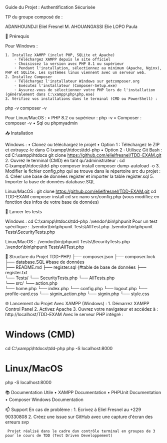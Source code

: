 ﻿
Guide du Projet : Authentification Sécurisée



TP du groupe composé de :

ADANHOUNDJI Eliel Fresnel M.
AHOUANGASSI Elie
LOPO Paula



🚀 Prérequis


Pour Windows :

    1. Installez XAMPP (inclut PHP, SQLite et Apache)
        ◦ Téléchargez XAMPP depuis le site officiel 
        ◦ Choisissez la version avec PHP 8.1 ou supérieur 
        ◦ Pendant l'installation, sélectionnez au minimum (Apache, Nginx), PHP et SQLite. Les systèmes linux viennent avec un serveur web. 
    2. Installez Composer
        ◦ Téléchargez l'installateur Windows sur getcomposer.org 
        ◦ Exécutez l'installateur (Composer-Setup.exe) 
        ◦ Assurez-vous de sélectionner votre PHP lors de l'installation (généralement dans C:\xampp\php\php.exe) 
    3. Vérifiez vos installations dans le terminal (CMD ou PowerShell) :
php -v
composer -v

Pour Linux/MacOS :
    • PHP 8.2 ou supérieur : php -v 
    • Composer : composer -v 
    • Sql ou phpmyadmin 



📥 Installation

Windows :
    • Clonez ou téléchargez le projet
    • Option 1 : Téléchargez le ZIP et extrayez-le dans C:\xampp\htdocs\tdd-php 
    • Option 2 : Utilisez Git Bash : 
cd C:\xampp\htdocs
git clone https://github.com/elielfresnel/TDD-EXAM.git
    2. Ouvrez le terminal (CMD) en tant qu'administrateur :
cd C:\xampp\htdocs\tdd-php
composer install
composer dump-autoload -o
    3. Modifier le fichier config,php qui se trouve dans le répertoire src du projet : 
    4. Créer une base de données register et importer la table register.sql 
    5. Importer la base de données database.SQL


Linux/MacOS :
git clone https://github.com/elielfresnel/TDD-EXAM.git
cd TDD-EXAM
composer install
cd src
nano src/config.php (vous modifiez en fonction des infos de votre base de données)



🚦 Lancer les tests

Windows :
cd C:\xampp\htdocs\tdd-php
.\vendor\bin\phpunit
Pour un test spécifique :
.\vendor\bin\phpunit Tests\AllTest.php
.\vendor\bin\phpunit Tests\SecurityTests.php

Linux/MacOS :
./vendor/bin/phpunit Tests\SecurityTests.php
.\vendor\bin\phpunit Tests\AllTest.php



📝 Structure du Projet
TDD-PHP/
├── composer.json
├── composer.lock  
├── database.SQL  #base de données           
├── README.md 
├── register.sql {#table de base de données
├── register.txt  
└── Tests/
    └── SecurityTests.php
    └── AllTests.php 	
└── src/
    └── action.php 	
    └── home.php
    └── index.php 
    └── config.php
    └── logout.php
    └── profile-card.css 
    └── signin_action.php
    └── signin.php
    └── style.css





    	
🌐 Lancement du Projet
Avec XAMPP (Windows) :
    1. Démarrez XAMPP Control Panel 
    2. Activez Apache 
    3. Ouvrez votre navigateur et accédez à : 
http://localhost/TDD-EXAM
Avec le serveur PHP intégré :
# Windows (CMD)
cd C:\xampp\htdocs\tdd-php
php -S localhost:8000

# Linux/MacOS
php -S localhost:8000







📚 Documentation Utile
    • XAMPP Documentation 
    • PHPUnit Documentation 
    • Composer Windows Documentation 





📫 Support
En cas de problème : 
    1. Ecrivez à Eliel Fresnel au +229 90330808
    2. Créez une issue sur GitHub avec une capture d'écran des erreurs svp 





     Projet réalisé dans le cadre dun contrôle terminal en groupes de 3 pour le cours de TDD (Test Driven Developpement)

